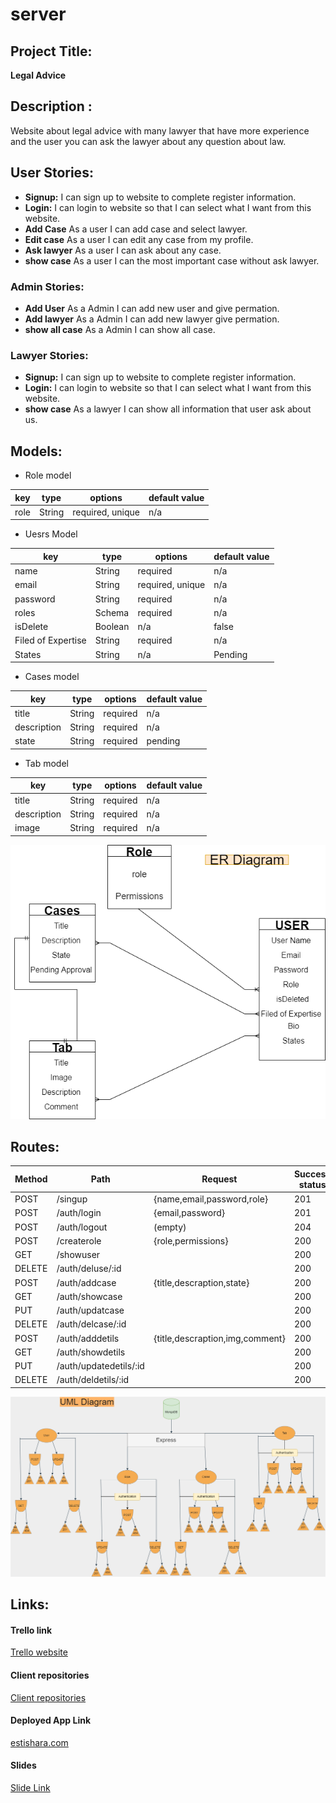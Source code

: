 # server

## Project Title:

**Legal Advice**

## Description :

Website about legal advice with many lawyer that have more experience and the user you can ask the lawyer about any question about law.

## User Stories:

- **Signup:** I can sign up to website to complete register information.
- **Login:** I can login to website so that I can select what I want from this website.
- **Add Case** As a user I can add case and select lawyer.
- **Edit case** As a user I can edit any case from my profile.
- **Ask lawyer** As a user I can ask about any case.
- **show case** As a user I can the most important case without ask lawyer.

### Admin Stories:

- **Add User** As a Admin I can add new user and give permation.
- **Add lawyer** As a Admin I can add new lawyer give permation.
- **show all case** As a Admin I can show all case.

### Lawyer Stories:

- **Signup:** I can sign up to website to complete register information.
- **Login:** I can login to website so that I can select what I want from this website.
- **show case** As a lawyer I can show all information that user ask about us.

## Models:

- Role model

| key  | type   | options          | default value |
| ---- | ------ | ---------------- | ------------- |
| role | String | required, unique | n/a           |

- Uesrs Model

| key                | type           | options          | default value |
| ------------------ | -------------- | ---------------- | ------------- |
| name               | String         | required         | n/a           |
| email              | String         | required, unique | n/a           |
| password           | String         | required         | n/a           |
| roles              | Schema <roles> | required         | n/a           |
| isDelete           | Boolean        | n/a              | false         |
| Filed of Expertise | String         | required         | n/a           |
| States             | String         | n/a              | Pending       |

- Cases model

| key         | type   | options  | default value |
| ----------- | ------ | -------- | ------------- |
| title       | String | required | n/a           |
| description | String | required | n/a           |
| state       | String | required | pending       |

- Tab model

| key         | type   | options  | default value |
| ----------- | ------ | -------- | ------------- |
| title       | String | required | n/a           |
| description | String | required | n/a           |
| image       | String | required | n/a           |

![ER Diagram](https://github.com/MP-Project-Mohammed-Ali/server/blob/main/diagram/ER%20Diagram.png)

## Routes:

| Method | Path                   | Request                         | Success status | Error status | Permissions |
| ------ | ---------------------- | ------------------------------- | -------------- | ------------ | ----------- |
| POST   | /singup                | {name,email,password,role}      | 201            | 404          | public      |
| POST   | /auth/login            | {email,password}                | 201            | 401          | User&Lawyer |
| POST   | /auth/logout           | (empty)                         | 204            | 400          | User&Lawyer |
| POST   | /createrole            | {role,permissions}              | 200            | 404          | Admin only  |
| GET    | /showuser              |                                 | 200            | 400          | public      |
| DELETE | /auth/deluse/:id       |                                 | 200            | 400          | User&Lawyer |
| POST   | /auth/addcase          | {title,descraption,state}       | 200            | 400          | User&Lawyer |
| GET    | /auth/showcase         |                                 | 200            | 400          | User&Lawyer |
| PUT    | /auth/updatcase        |                                 | 200            | 400          | User&Lawyer |
| DELETE | /auth/delcase/:id      |                                 | 200            | 400          | User&Lawyer |
| POST   | /auth/adddetils        | {title,descraption,img,comment} | 200            | 400          | User&Lawyer |
| GET    | /auth/showdetils       |                                 | 200            | 400          | User&Lawyer |
| PUT    | /auth/updatedetils/:id |                                 | 200            | 400          | User&Lawyer |
| DELETE | /auth/deldetils/:id    |                                 | 200            | 400          | User&Lawyer |

![UML Diagram](<https://github.com/MP-Project-Mohammed-Ali/server/blob/main/diagram/UML%20Diagram%20V1%20(1).png>)

## Links:

#### Trello link

[Trello website](https://trello.com/b/wgen9s3X/mp-project-mohammed-ali)

#### Client repositories

[Client repositories](https://github.com/MP-Project-Mohammed-Ali/client)

#### Deployed App Link  
[estishara.com](https://estishara.herokuapp.com/)

#### Slides

[Slide Link](https://github.com/M0hammed-18)



